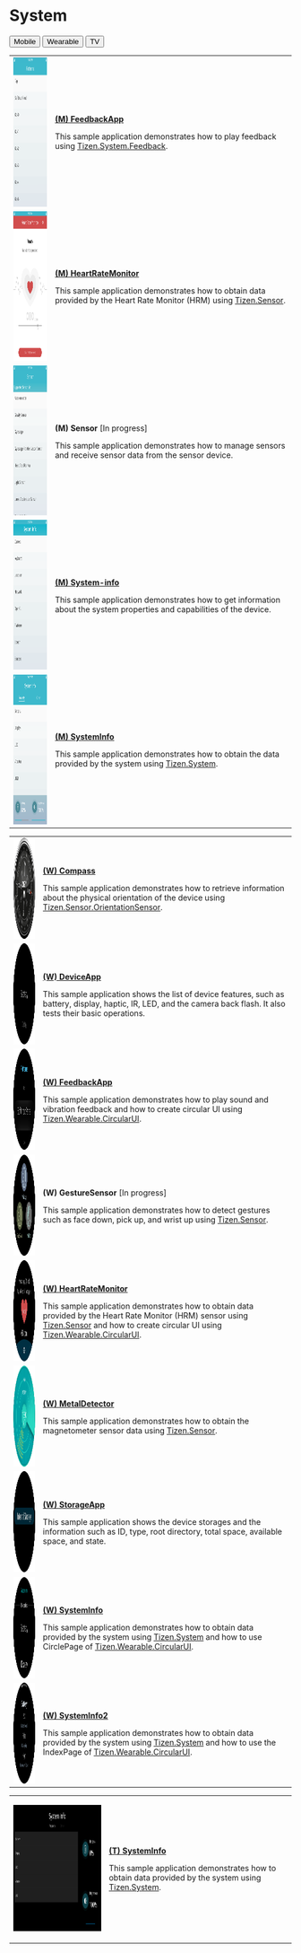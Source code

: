 # System

<!--
For MD:
-->

<link href="../css/dotnet-samples.css" ref="stylesheet">

<!--
for TD:

<style type="text/css">
    Please copy dotnet-samples.css and paste it here
</script>
-->

<div class="sampletab">
<button class="tablinks" onclick="openProfile(event, 'Mobile')" id="defaultOpen">Mobile</button> <button class="tablinks" onclick="openProfile(event, 'Wearable')">Wearable</button> <button class="tablinks" onclick="openProfile(event, 'TV')">TV</button>
</div>

<!-- Tab content -->
<div class="tabcontent" id="Mobile">
<table>
	<tbody>
		<tr>
			<td><img alt="" height="267" src="media/m53feedback.png" width="150"/></td>
			<td>
			<p><a href="https://github.com/Samsung/Tizen-CSharp-Samples/tree/master/Mobile/FeedbackApp" target="_blank"><strong>(M) FeedbackApp</strong></a></p>
			<p>This sample application demonstrates how to play feedback using <a href="https://samsung.github.io/TizenFX/latest/api/Tizen.System.Feedback.html"  target="_blank">Tizen.System.Feedback</a>.</p>
			</td>
		</tr>
		<tr>
			<td><img alt="" height="267" src="media/m27heartratemonitor.png" width="150"/></td>
			<td>
			<p><a href="https://github.com/Samsung/Tizen-CSharp-Samples/tree/master/Mobile/HeartRateMonitor" target="_blank"><strong>(M) HeartRateMonitor</strong></a></p>
			<p>This sample application demonstrates how to obtain data provided by the Heart Rate Monitor (HRM) using <a href="https://samsung.github.io/TizenFX/latest/api/Tizen.Sensor.html" target="_blank">Tizen.Sensor</a>.</p>
			</td>
		</tr>
		<tr>
			<td><img alt="" height="267" src="media/m23sensor.png" width="150"/></td>
			<td>
			<p><strong>(M) Sensor</strong> [In progress]</p>
			<p>This sample application demonstrates how to manage sensors and receive sensor data from the sensor device.</p>
			</td>
		</tr>
		<tr>
			<td><img alt="" height="267" src="media/m4systeminfo.png" width="150"/></td>
			<td>
			<p><a href="https://github.com/Samsung/Tizen-CSharp-Samples/tree/master/Mobile/UI/System-info" target="_blank"><strong>(M) System-info</strong></a></p>
			<p>This sample application demonstrates how to get information about the system properties and capabilities of the device.</p>
			</td>
		</tr>
		<tr>
			<td><img alt="" height="267" src="media/m46systeminfo.png" width="150"/></td>
			<td>
			<p><a href="https://github.com/Samsung/Tizen-CSharp-Samples/tree/master/Mobile/SystemInfo" target="_blank"><strong>(M) SystemInfo</strong></a></p>
			<p>This sample application demonstrates how to obtain the data provided by the system using <a href="https://samsung.github.io/TizenFX/latest/api/Tizen.System.html" target="_blank">Tizen.System</a>.</p>
			</td>
		</tr>
	</tbody>
</table>
</div>

<div class="tabcontent" id="Wearable">
<table>
	<tbody>
		<tr>
			<td><img alt="" height="180" src="media/wcompass.png" width="180"/></td>
			<td>
                        <p><a href="https://github.com/Samsung/Tizen-CSharp-Samples/tree/master/Wearable/Compass" target="_blank"><strong>(W) Compass</strong></a></p>
			<p>This sample application demonstrates how to retrieve information about the physical orientation of the device using <a href="https://samsung.github.io/TizenFX/latest/api/Tizen.Sensor.OrientationSensor.html"  target="_blank">Tizen.Sensor.OrientationSensor</a>.</p>
			</td>
		</tr>
		<tr>
			<td><img alt="" height="180" src="media/w55deviceapp.png" width="180"/></td>
			<td>
			<p><a href="https://github.com/Samsung/Tizen-CSharp-Samples/tree/master/Wearable/DeviceApp" target="_blank"><strong>(W) DeviceApp</strong></a></p>
			<p>This sample application shows the list of device features, such as battery, display, haptic, IR, LED, and the camera back flash. It also tests their basic operations.</p>
			</td>
		</tr>
		<tr>
			<td><img alt="" height="180" src="media/wfeedbackapp.png" width="180"/></td>
			<td>
			<p><a href="https://github.com/Samsung/Tizen-CSharp-Samples/tree/master/Wearable/FeedbackApp" target="_blank"><strong>(W) FeedbackApp</strong></a></p>
			<p>This sample application demonstrates how to play sound and vibration feedback and how to create circular UI using <a href="https://samsung.github.io/Tizen.CircularUI/api/index.html" target="_blank">Tizen.Wearable.CircularUI</a>.</p>
			</td>
		</tr>
		<tr>
			<td><img alt="" height="180" src="media/w70gesturesensor.png" width="180"/></td>
			<td>
			<p><strong>(W) GestureSensor</strong> [In progress]</p>
			<p>This sample application demonstrates how to detect gestures such as face down, pick up, and wrist up using <a href="https://samsung.github.io/TizenFX/latest/api/Tizen.Sensor.html" target="_blank">Tizen.Sensor</a>.</p>
			</td>
		</tr>
		<tr>
			<td><img alt="" height="180" src="media/wheartratemonitor.png" width="180"/></td>
			<td>
			<p><a href="https://github.com/Samsung/Tizen-CSharp-Samples/tree/master/Wearable/HeartRateMonitor" target="_blank"><strong>(W) HeartRateMonitor</strong></a></p>
			<p>This sample application demonstrates how to obtain data provided by the Heart Rate Monitor (HRM) sensor using <a href="https://samsung.github.io/TizenFX/latest/api/Tizen.Sensor.html" target="_blank">Tizen.Sensor</a> and how to create circular UI using <a href="https://samsung.github.io/Tizen.CircularUI/api/index.html" target="_blank">Tizen.Wearable.CircularUI</a>.</p>
			</td>
		</tr>
		<tr>
			<td><img alt="" height="180" src="media/metaldetector.png" width="180"/></td>
			<td>
                        <p><a href="https://github.com/Samsung/Tizen-CSharp-Samples/tree/master/Wearable/MetalDetector" target="_blank"><strong>(W) MetalDetector</strong></a></p>
			<p>This sample application demonstrates how to obtain the magnetometer sensor data using <a href="https://samsung.github.io/TizenFX/latest/api/Tizen.Sensor.html" target="_blank">Tizen.Sensor</a>.</p>
			</td>
		</tr>
		<tr>
			<td><img alt="" height="180" src="media/w54storageapp.png" width="180"/></td>
			<td>
			<p><a href="https://github.com/Samsung/Tizen-CSharp-Samples/tree/master/Wearable/StorageApp" target="_blank"><strong>(W) StorageApp</strong></a></p>
			<p>This sample application shows the device storages and the information such as ID, type, root directory, total space, available space, and state.</p>
			</td>
		</tr>
		<tr>
			<td><img alt="" height="180" src="media/wsystemInfo.png" width="180"/></td>
			<td>
                        <p><a href="https://github.com/Samsung/Tizen-CSharp-Samples/tree/master/Wearable/SystemInfo" target="_blank"><strong>(W) SystemInfo</strong></a></p>
			<p>This sample application demonstrates how to obtain data provided by the system using <a href="https://samsung.github.io/TizenFX/latest/api/Tizen.System.html" target="_blank">Tizen.System</a> and how to use CirclePage of <a href="https://samsung.github.io/Tizen.CircularUI/api/index.html" target="_blank">Tizen.Wearable.CircularUI</a>.</p>
			</td>
		</tr>
		<tr>
			<td><img alt="" height="180" src="media/w36systeminfo2.png" width="180"/></td>
			<td>
                        <p><a href="https://github.com/Samsung/Tizen-CSharp-Samples/tree/master/Wearable/SystemInfo2/SystemInfo2" target="_blank"><strong>(W) SystemInfo2</strong></a></p>
			<p>This sample application demonstrates how to obtain data provided by the system using <a href="https://samsung.github.io/TizenFX/latest/api/Tizen.System.html" target="_blank">Tizen.System</a> and how to use the IndexPage of <a href="https://samsung.github.io/Tizen.CircularUI/api/index.html" target="_blank">Tizen.Wearable.CircularUI</a>.</p>
			</td>
		</tr>
	</tbody>
</table>
</div>

<div class="tabcontent" id="TV">
<table>
	<tbody>
		<tr>
			<td>
			<p><img alt="" height="225" src="media/tv20systeminfo.png" width="400" /></p>
			</td>
			<td>
			<p><a href="https://github.com/Samsung/Tizen-CSharp-Samples/tree/master/TV/SystemInfo" target="_blank"><strong>(T) SystemInfo</strong></a></p>
			<p>This sample application demonstrates how to obtain data provided by the system using <a href="https://samsung.github.io/TizenFX/latest/api/Tizen.System.html" target="_blank">Tizen.System</a>.</p>
			</td>
		</tr>
	</tbody>
</table>
</div>

<!--
For MD:
-->
<script src="../js/dotnet-samples.js"></script>

<!--
for TD:

<script>
  Please copy dotnet-samples.js and paste it here
</script>
-->

